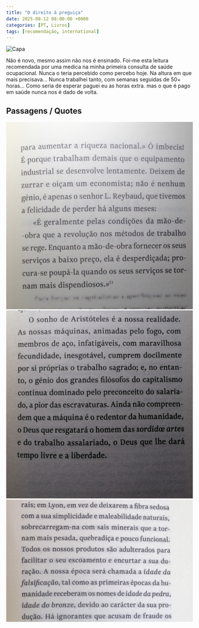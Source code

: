 ```yaml
---
title: "O direito à preguiça"
date: 2025-08-12 08:00:00 +0000
categories: [PT, Livros]
tags: [recomendação, international]
---
```

![Capa](/assets/images/o-direito-a-preguica-capa.jpg)

Não é novo, mesmo assim não nos é ensinado.
Foi-me esta leitura recomendada por uma medica na minha primeira consulta de saúde ocupacional.
Nunca o teria percebido como percebo hoje. Na altura em que mais precisava...
Nunca trabalhei tanto, com semanas seguidas de 50+ horas... Como seria de esperar paguei eu as horas extra. mas o que é pago em saúde nunca nos é dado de volta.

## Passagens / Quotes

![trabalhar-menos](/assets/images/trabalhar-menos.jpg)
![sonho-aristoteles](/assets/images/sonho-aristoteles.jpg)
![quote-idade-da-falsificacao](/assets/images/quote-idade-da-falsificacao.jpg)


